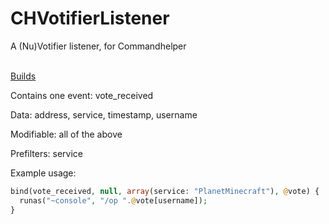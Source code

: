CHVotifierListener
==================

A (Nu)Votifier listener, for Commandhelper

<br>[Builds](https://letsbuild.net/jenkins/job/CHVotifierListener/lastSuccessfulBuild/)

Contains one event: vote_received

Data: address, service, timestamp, username

Modifiable: all of the above

Prefilters: service

Example usage:

```php
bind(vote_received, null, array(service: "PlanetMinecraft"), @vote) {
  runas("~console", "/op ".@vote[username]);
}
```
